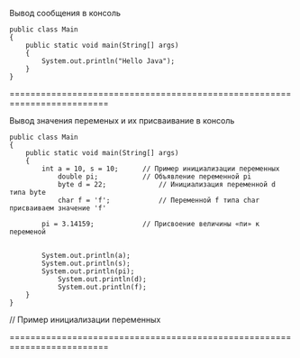 Вывод сообщения в консоль
```
public class Main
{
	public static void main(String[] args)
	{
		System.out.println("Hello Java");   
	}
}
```

=========================================================================

Вывод значения переменых и их присваивание в консоль

```
public class Main
{
	public static void main(String[] args)
	{
		int a = 10, s = 10;	     // Пример инициализации переменных
	        double pi;		     // Объявление переменной pi
       		byte d = 22;		     // Инициализация переменной d типа byte
        	char f = 'f';		     // Переменной f типа char присваиваем значение 'f'

		pi = 3.14159;		     // Присвоение величины «пи» к переменой


	   	System.out.println(a);
		System.out.println(s);
		System.out.println(pi);
	    	System.out.println(d);
	    	System.out.println(f);
	}
}
```
// Пример инициализации переменных
         
=========================================================================
